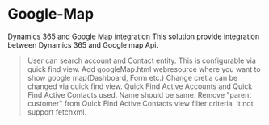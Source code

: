 # Google-Map
Dynamics 365 and Google Map integration
This solution provide integration between Dynamics 365 and Google map Api.
>User can search account and Contact entity.
>This is configurable via quick find view.
>Add googleMap.html webresource where you want to show google map(Dashboard, Form etc.)
>Change cretia can be changed via quick find view.
>Quick Find Active Accounts and Quick Find Active Contacts used. Name should be same.
>Remove "parent customer" from  Quick Find Active Contacts view filter criteria. It not support fetchxml.
